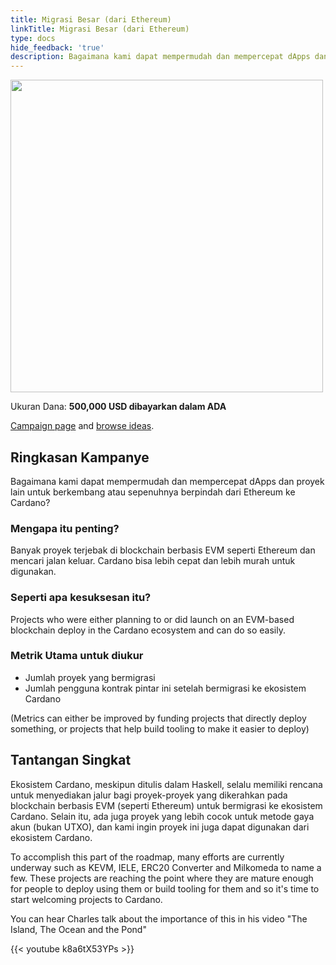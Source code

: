 ```yaml
---
title: Migrasi Besar (dari Ethereum)
linkTitle: Migrasi Besar (dari Ethereum)
type: docs
hide_feedback: 'true'
description: Bagaimana kami dapat mempermudah dan mempercepat dApps dan proyek lain untuk berkembang atau sepenuhnya berpindah dari Ethereum ke Cardano?
---
```


<img src="https://cardano.ideascale.com/community-library/accounts/93/936143/Public/16-The-Great-Migration-from-Ethereum-76ace0.png" style="width:500px;height500px">

Ukuran Dana: **500,000 USD dibayarkan dalam ADA**

[Campaign page](https://cardano.ideascale.com/c/idea/382642) and [browse ideas](https://cardano.ideascale.com/c/campaigns/26448/stage/all/ideas/unspecified).

## Ringkasan Kampanye

Bagaimana kami dapat mempermudah dan mempercepat dApps dan proyek lain untuk berkembang atau sepenuhnya berpindah dari Ethereum ke Cardano?

### Mengapa itu penting?

Banyak proyek terjebak di blockchain berbasis EVM seperti Ethereum dan mencari jalan keluar. Cardano bisa lebih cepat dan lebih murah untuk digunakan.

### Seperti apa kesuksesan itu?

Projects who were either planning to or did launch on an EVM-based blockchain deploy in the Cardano ecosystem and can do so easily.

### Metrik Utama untuk diukur

- Jumlah proyek yang bermigrasi
- Jumlah pengguna kontrak pintar ini setelah bermigrasi ke ekosistem Cardano

(Metrics can either be improved by funding projects that directly deploy something, or projects that help build tooling to make it easier to deploy)

## Tantangan Singkat

Ekosistem Cardano, meskipun ditulis dalam Haskell, selalu memiliki rencana untuk menyediakan jalur bagi proyek-proyek yang dikerahkan pada blockchain berbasis EVM (seperti Ethereum) untuk bermigrasi ke ekosistem Cardano. Selain itu, ada juga proyek yang lebih cocok untuk metode gaya akun (bukan UTXO), dan kami ingin proyek ini juga dapat digunakan dari ekosistem Cardano.

To accomplish this part of the roadmap, many efforts are currently underway such as KEVM, IELE, ERC20 Converter and Milkomeda to name a few. These projects are reaching the point where they are mature enough for people to deploy using them or build tooling for them and so it's time to start welcoming projects to Cardano.

You can hear Charles talk about the importance of this in his video "The Island, The Ocean and the Pond"

{{&lt; youtube k8a6tX53YPs &gt;}}

